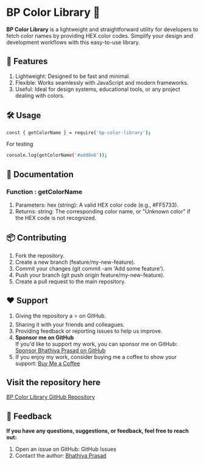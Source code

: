 
# BP Color Library 🌈

**BP Color Library** is a lightweight and straightforward utility for developers to fetch color names by providing HEX color codes. Simplify your design and development workflows with this easy-to-use library.


## 🌟 Features

1. Lightweight: Designed to be fast and minimal.
2. Flexible: Works seamlessly with JavaScript and modern frameworks.
3. Useful: Ideal for design systems, educational tools, or any project dealing with colors.

## 🛠 Usage

```bash
const { getColorName } = require('bp-color-library');
```
For testing

```bash
console.log(getColorName('#add8e6')); 
```

## 📝 Documentation

### Function : getColorName

1. Parameters:
hex (string): A valid HEX color code (e.g., #FF5733).
2. Returns:
string: The corresponding color name, or "Unknown color" if the HEX code is not recognized.

## 📦 Contributing

1. Fork the repository.
2. Create a new branch (feature/my-new-feature).
3. Commit your changes (git commit -am 'Add some feature').
4. Push your branch (git push origin feature/my-new-feature).
5. Create a pull request to the main repository.

## ❤️ Support

1. Giving the repository a ⭐ on GitHub.
2. Sharing it with your friends and colleagues.
3. Providing feedback or reporting issues to help us improve.
4. **Sponsor me on GitHub**  
   If you'd like to support my work, you can sponsor me on GitHub:  
   [Sponsor Bhathiya Prasad on GitHub](https://github.com/sponsors/BhathiyaPrasad)
5. If you enjoy my work, consider buying me a coffee to show your support:
   [Buy Me a Coffee](https://buymeacoffee.com/bhathiyaprasad)


## Visit the repository here

[BP Color Library GitHub Repository](https://github.com/BhathiyaPrasad/bp-color-library)

## 📧 Feedback

**If you have any questions, suggestions, or feedback, feel free to reach out:**

1. Open an issue on GitHub: GitHub Issues
2. Contact the author: [Bhathiya Prasad](@BhathiyaPrasad)

